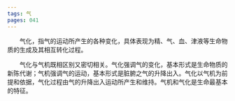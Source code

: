 ```yaml
---
tags: 气
pages: 041
---
```

&emsp;&emsp;气化，指气的运动所产生的各种变化，具体表现为精、气、血、津液等生命物质的生成及其相互转化过程。

&emsp;&emsp;气化与气机既相区别又密切相关。气化强调气的变化，基本形式是生命物质的新陈代谢；气机强调气的运动，基本形式是脏腑之气的升降出入。气化以气机为前提和依据，气化过程由气的升降出入运动所产生和维持。气机和气化是生命最基本的特征。